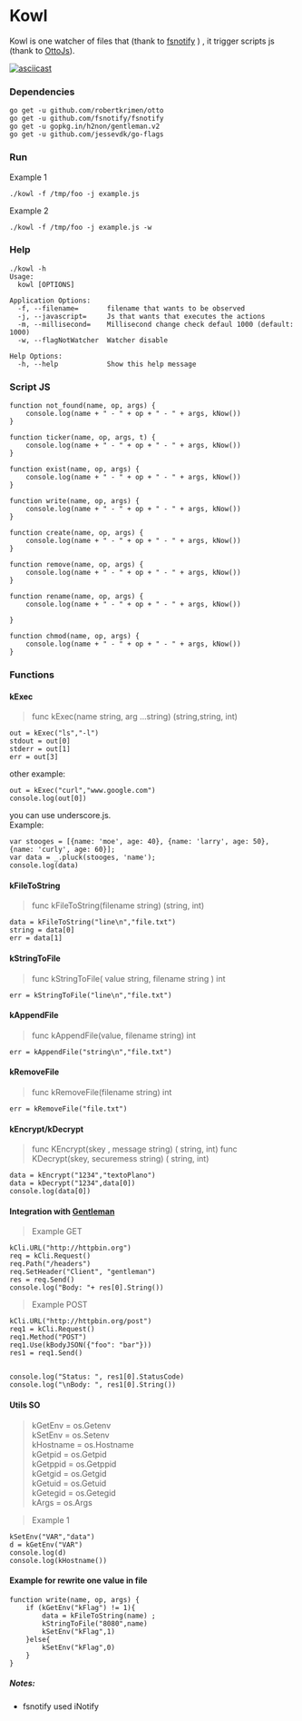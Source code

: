 # Kowl 
Kowl is one watcher of files that (thank to [fsnotify](https://github.com/fsnotify/fsnotify) ) , it trigger scripts js (thank to [OttoJs](https://github.com/robertkrimen/otto)). 

[![asciicast](https://asciinema.org/a/mju1Elcqn9O3cFVxklPQp55Tf.svg)](https://asciinema.org/a/mju1Elcqn9O3cFVxklPQp55Tf)


### Dependencies
```
go get -u github.com/robertkrimen/otto
go get -u github.com/fsnotify/fsnotify
go get -u gopkg.in/h2non/gentleman.v2
go get -u github.com/jessevdk/go-flags
```

### Run
Example 1
```
./kowl -f /tmp/foo -j example.js
```
Example 2
```
./kowl -f /tmp/foo -j example.js -w
```


### Help
```
./kowl -h
Usage:
  kowl [OPTIONS]

Application Options:
  -f, --filename=       filename that wants to be observed
  -j, --javascript=     Js that wants that executes the actions
  -m, --millisecond=    Millisecond change check defaul 1000 (default: 1000)
  -w, --flagNotWatcher  Watcher disable

Help Options:
  -h, --help            Show this help message
```

### Script JS
```
function not_found(name, op, args) {
    console.log(name + " - " + op + " - " + args, kNow())
}

function ticker(name, op, args, t) {
    console.log(name + " - " + op + " - " + args, kNow())
}

function exist(name, op, args) {
    console.log(name + " - " + op + " - " + args, kNow())
}

function write(name, op, args) {
    console.log(name + " - " + op + " - " + args, kNow())
}

function create(name, op, args) {
    console.log(name + " - " + op + " - " + args, kNow())
}

function remove(name, op, args) {
    console.log(name + " - " + op + " - " + args, kNow())
}

function rename(name, op, args) {
    console.log(name + " - " + op + " - " + args, kNow())

}

function chmod(name, op, args) {
    console.log(name + " - " + op + " - " + args, kNow())
}
```

### Functions

#### kExec

> func  kExec(name string, arg ...string) (string,string, int)

```
out = kExec("ls","-l")
stdout = out[0]  
stderr = out[1]
err = out[3] 
```

other example:
```
out = kExec("curl","www.google.com")
console.log(out[0])
```


you can use  underscore.js.  
Example:
```
var stooges = [{name: 'moe', age: 40}, {name: 'larry', age: 50}, {name: 'curly', age: 60}];
var data = _.pluck(stooges, 'name');
console.log(data)
```


#### kFileToString
> func kFileToString(filename string) (string, int)  
```
data = kFileToString("line\n","file.txt")
string = data[0]
err = data[1]
```

#### kStringToFile 
> func kStringToFile( value string, filename string ) int   
```
err = kStringToFile("line\n","file.txt")
```

#### kAppendFile
> func kAppendFile(value, filename string) int  
```
err = kAppendFile("string\n","file.txt") 
```

#### kRemoveFile
> func kRemoveFile(filename string) int  
```
err = kRemoveFile("file.txt")

```

#### kEncrypt/kDecrypt
> func KEncrypt(skey , message string) ( string, int)
> func KDecrypt(skey, securemess string) ( string,  int)
```
data = kEncrypt("1234","textoPlano")
data = kDecrypt("1234",data[0])
console.log(data[0])

```

#### Integration with [Gentleman](https://github.com/h2non/gentleman)
> Example GET
```
kCli.URL("http://httpbin.org")
req = kCli.Request()
req.Path("/headers")
req.SetHeader("Client", "gentleman")
res = req.Send()
console.log("Body: "+ res[0].String())
```

> Example POST
```
kCli.URL("http://httpbin.org/post")
req1 = kCli.Request()
req1.Method("POST")
req1.Use(kBodyJSON({"foo": "bar"}))
res1 = req1.Send()


console.log("Status: ", res1[0].StatusCode)
console.log("\nBody: ", res1[0].String())
```

#### Utils SO

> kGetEnv    =  os.Getenv  
> kSetEnv    =  os.Setenv  
> kHostname  =  os.Hostname  
> kGetpid    =  os.Getpid  
> kGetppid   =  os.Getppid  
> kGetgid    =  os.Getgid  
> kGetuid    =  os.Getuid  
> kGetegid   =  os.Getegid  
> kArgs      =  os.Args  

> Example 1
```
kSetEnv("VAR","data")
d = kGetEnv("VAR")
console.log(d)
console.log(kHostname())

```

#### Example for rewrite one value in file
```
function write(name, op, args) {
    if (kGetEnv("kFlag") != 1){
        data = kFileToString(name) ;
        kStringToFile("8080",name)
        kSetEnv("kFlag",1)
    }else{
        kSetEnv("kFlag",0)
    }
}
```


##### Notes: 
* fsnotify used iNotify
